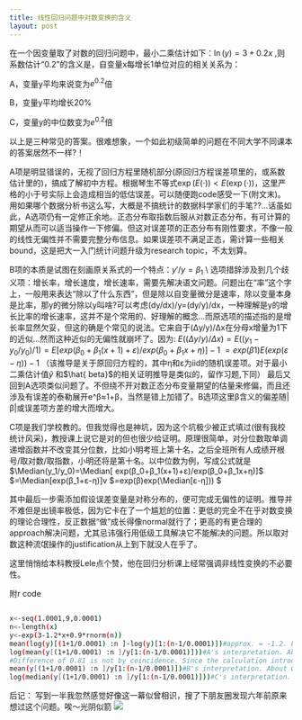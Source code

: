 ```yaml
---
title: 线性回归问题中对数变换的含义
layout: post
---
```

在一个因变量取了对数的回归问题中，最小二乘估计如下：$\ln(y)=3+0.2x$ ,则系数估计“0.2”的含义是，自变量x每增长1单位对应的相关关系为：

A，变量y平均来说变为$e^{0.2}$倍

B，变量y平均增长20%

C，变量y的中位数变为$e^{0.2}$倍

以上是三种常见的答案。很难想象，一个如此初级简单的问题在不同大学不同课本的答案居然不一样?！

A项是明显错误的，无视了回归方程里随机部分(原回归方程误差项里的，或系数估计里的)，搞成了解初中方程。根据琴生不等式$\exp(E(·))<E(\exp(·))$，这里严格的小于号实际上会造成相当的低估误差。可以随便跑code感受一下(附文末)。用如果哪个数据分析书这么写，大概是不搞统计的数据科学家们的手笔??…话虽如此，A选项仍有一定修正余地。正态分布取指数后服从对数正态分布，有可计算的期望从而可以适当操作一下修偏。但这对误差项的正态分布有刚性要求，不像一般的线性无偏性并不需要完整分布信息。如果误差项不满足正态，需计算一些相关bound，这是把大一入门统计问题升级为research topic，不太划算。

B项的本质是试图在刻画原关系式的一个特点：$y'/y=\beta_1$ \\
选项措辞涉及到几个歧义项：增长率，增长速度，增长速率，需要先解决语文问题。问题出在“率”这个字上，一般用来表达“除以了什么东西”，但是除以自变量微分是速率，除以变量本身是比率，那y的微分除以y叫啥?可以考虑(dy/dx)/y=(dy/y)/dx，一种理解是y的增长比率的增长速率，这并不是个常用的、好理解的概念…而原选项的描述指的是增长率显然欠妥，但这的确是个常见的说法。它来自于(Δy/y)/Δx在分母x增量为1下的近似…然而这种近似的无偏性就崩坏了。因为:
$E((Δy/y)/Δx)=E((y_1-y_0/y_0)/1)=E[exp(β_0+β_1(x+1)+ε)/exp(β_0+β_1x+η)]-1$
$=exp(β1)E(exp(ε-η))-1$ （该推导是关于原回归方程的，其中η和ε为iid的随机误差项。对于最小二乘估计值$\hat{y}$ 和$\hat{
beta}$的相关证明推导是类似的，留作习题,下同）
最后又回到A选项类似问题了。不但绕不开对数正态分布变量期望的估量来修偏，而且还涉及有误差的泰勒展开e^β≈1+β，当然是错上加错了。B选项这里β含义的偏差随|β|或误差项方差的增大而增大。

C项是我们学校教的。但我觉得也是神坑，因为这个坑极少被正式填过(很有我校统计风采)，教授课上说它是对的但也很少给证明。原理很简单，对分位数取单调递增函数并不改变其分位数，比如小明考班上第十名，之后全班所有人成绩开根号/取对数/取指数，小明还将是第十名。以中位数为例，写成公式就是
$\Median(y_1/y_0)=\Median[ exp(β_0+β_1(x+1)+ε)/exp(β_0+β_1x+η)]$
$=\Median[exp(β_1+ε-η)]v
$=exp(β)exp(\Median[ε-η])) $

其中最后一步需添加假设误差变量是对称分布的，便可完成无偏性的证明。推导并不难但是出镜率极低，因为它卡在了一个尴尬的位置：更低的完全不在乎对数变换的理论合理性，反正数据“做”成长得像normal就行了；更高的有更合理的approach解决问题，尤其忌讳强行用低级工具解决它不能解决的问题。所以取对数这种流氓操作的justification从上到下就没人在乎了。

这里悄悄给本科教授Lele点个赞，他在回归分析课上经常强调非线性变换的不必要性。

附r code
```bash

x<-seq(1.0001,9,0.0001)
n<-length(x)
y<-exp(3-1.2*x+0.9*rnorm(n))
mean(log(y)[(1+1/0.0001) :n ]-log(y)[1:(n-1/0.0001)])#approx. = -1.2. Linear regression works.
log(mean(y[(1+1/0.0001) :n ]/y[1:(n-1/0.0001)]))#A's interpretation. About -0.39, far from the true parameter -1.2
#Difference of 0.81 is not by coincidence. Since the calculation introduces the difference of two N(0,0.81),giving a sigma_square of 2*0.81 to the lognormal distribution and its expectation then becomes exp(0.5*(2*0.81))=exp(0.81) 
mean(y[(1+1/0.0001) :n ]/y[1:(n-1/0.0001)])#B's interpretation. About 0.67, far from the true parameter (1-1.2)=-0.2. Likewise it is due to exp(-1.2)*exp(0.81)...
log(median(y[(1+1/0.0001) :n ]/y[1:(n-1/0.0001)]))#C's interpretation. About -1.2, which is the true parameter.
```
后记：
写到一半我忽然感觉好像这一幕似曾相识，搜了下朋友圈发现六年前原来想过这个问题。唉～光阴似箭
![](https://nullrecurrent.github.io//image/105.jpg)